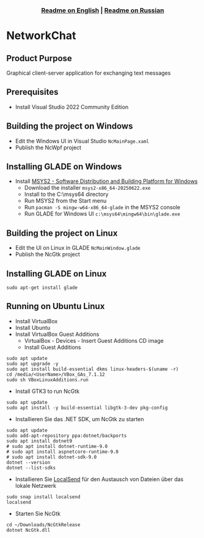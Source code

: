 ### <div align="center"><b><a href="README.md">Readme on English</a> | <a href="README-RUS.md">Readme on Russian</a></b></div>

# NetworkChat

## Product Purpose
Graphical client-server application for exchanging text messages

## Prerequisites
- Install Visual Studio 2022 Community Edition

## Building the project on Windows
- Edit the Windows UI in Visual Studio `NcMainPage.xaml`
- Publish the NcWpf project

## Installing GLADE on Windows
- Install [MSYS2 - Software Distribution and Building Platform for Windows](https://www.msys2.org/)
  - Download the installer `msys2-x86_64-20250622.exe`
  - Install to the C:\msys64 directory
  - Run MSYS2 from the Start menu
  - Run `pacman -S mingw-w64-x86_64-glade` in the MSYS2 console
  - Run GLADE for Windows UI `c:\msys64\mingw64\bin\glade.exe`

## Building the project on Linux
- Edit the UI on Linux in GLADE `NcMainWindow.glade`
- Publish the NcGtk project

## Installing GLADE on Linux
```sudo apt-get install glade```

## Running on Ubuntu Linux
- Install VirtualBox
- Install Ubuntu
- Install VirtualBox Guest Additions
  - VirtualBox - Devices - Insert Guest Additions CD image
  - Install Guest Additions
```
sudo apt update
sudo apt upgrade -y
sudo apt install build-essential dkms linux-headers-$(uname -r)
cd /media/<UserName>/VBox_GAs_7.1.12
sudo sh VBoxLinuxAdditions.run
```
- Install GTK3 to run NcGtk
```
sudo apt update
sudo apt install -y build-essential libgtk-3-dev pkg-config
```
- Installieren Sie das .NET SDK, um NcGtk zu starten
```
sudo apt update
sudo add-apt-repository ppa:dotnet/backports
sudo apt install dotnet9
# sudo apt install dotnet-runtime-9.0
# sudo apt install aspnetcore-runtime-9.0
# sudo apt install dotnet-sdk-9.0
dotnet --version
dotnet --list-sdks
```
- Installieren Sie [LocalSend](https://localsend.org/ru) für den Austausch von Dateien über das lokale Netzwerk
```
sudo snap install localsend
localsend
```
- Starten Sie NcGtk
```
cd ~/Downloads/NcGtkRelease
dotnet NcGtk.dll
```

